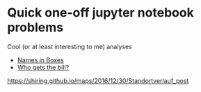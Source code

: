 # Quick one-off jupyter notebook problems

Cool (or at least interesting to me) analyses

 - [Names in Boxes](notebooks/2016-09-08_jbw_names-in-boxes.ipynb)
 - [Who gets the bill?](notebooks/2016-09-10_jbw_who-gets-the-bill.ipynb)

https://shiring.github.io/maps/2016/12/30/Standortverlauf_post